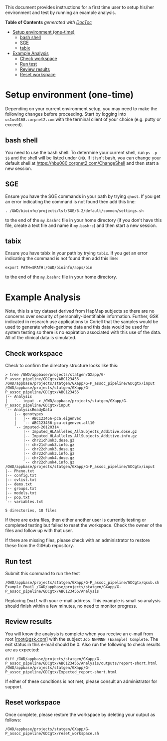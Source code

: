 This document provides instructions for a first time user to setup his/her environment and test by running an example analysis.

**Table of Contents**  *generated with [DocToc](http://doctoc.herokuapp.com/)*

- [Setup environment (one-time)](#SetupEnv)
	- [bash shell](#bash)
	- [SGE](#SGE)
	- [tabix](#tabix)
- [Example Analysis](#Example)
	- [Check workspace](#Check)
	- [Run test](#Run)
	- [Review results](#Review)
	- [Reset workspace](#Reset)


# <a name="SetupEnv">Setup environment (one-time)</a>
Depending on your current environment setup, you may need to make the following changes before proceeding. Start by logging into ```us1us0168.corpnet2.com``` with the terminal client of your choice (e.g. putty or exceed).

## <a name="bash">bash shell</a>
You need to use the bash shell. To determine your current shell, run ```ps -p $$``` and the shell will be listed under ```CMD```. If it isn't bash, you can change your default shell at https://hbu080.corpnet2.com/ChangeShell and then start a new session.

## <a name="SGE">SGE</a>
Ensure you have the SGE commands in your path by trying ```qhost```. If you get an error indicating the command is not found then add this line:
```
. /GWD/bioinfo/projects/lsf/SGE/6.2/default/common/settings.sh
```
to the end of the ```my.bashrc``` file in your home directory (if you don't have this file, create a text file and name it ```my.bashrc```) and then start a new session.

## <a name="tabix">tabix</a>
Ensure you have tabix in your path by trying ```tabix```. If you get an error indicating the command is not found then add this line:
```
export PATH=$PATH:/GWD/bioinfo/apps/bin
```
to the end of the ```my.bashrc``` file in your home directory.



# <a name="Example">Example Analysis </a>
Note, this is a toy dataset derived from HapMap subjects so there are no concerns over security of personally-identifiable information. Further, GSK indicated in research use applications to Coriell that the samples would be used to generate whole-genome data and this data would be used for system testing so there is no expiration associated with this use of the data. All of the clinical data is simulated.

## <a name="Check">Check workspace</a>
Check to confirm the directory structure looks like this:
```
> tree /GWD/appbase/projects/statgen/GXapp/G-P_assoc_pipeline/GDCgtx/ABC123456  /GWD/appbase/projects/statgen/GXapp/G-P_assoc_pipeline/GDCgtx/input
/GWD/appbase/projects/statgen/GXapp/G-P_assoc_pipeline/GDCgtx/ABC123456
|-- Analysis
|   `-- input -> /GWD/appbase/projects/statgen/GXapp/G-P_assoc_pipeline/GDCgtx/input
`-- AnalysisReadyData
    |-- genotypes
    |   |-- ABC123456-pca.eigenvec
    |   `-- ABC123456-pca.eigenvec.all10
    `-- imputed-20120314
        |-- Imputed_HLAalleles_AllSubjects_Additive.dose.gz
        |-- Imputed_HLAalleles_AllSubjects_Additive.info.gz
        |-- chr21chunk3.dose.gz
        |-- chr21chunk3.info.gz
        |-- chr22chunk3.dose.gz
        |-- chr22chunk3.info.gz
        |-- chr22chunk4.dose.gz
        `-- chr22chunk4.info.gz
/GWD/appbase/projects/statgen/GXapp/G-P_assoc_pipeline/GDCgtx/input
|-- Pheno.txt
|-- config.txt
|-- cvlist.txt
|-- demo.txt
|-- groups.txt
|-- models.txt
|-- pop.txt
`-- variables.txt

5 directories, 18 files
```
If there are extra files, then either another user is currently testing or completed testing but failed to reset the workspace. Check the owner of the files and follow up with that user.

If there are missing files, please check with an administrator to restore these from the GitHub repository.

## <a name="Run">Run test</a>
Submit this command to run the test
```
/GWD/appbase/projects/statgen/GXapp/G-P_assoc_pipeline/GDCgtx/qsub.sh Example Email /GWD/appbase/projects/statgen/GXapp/G-P_assoc_pipeline/GDCgtx/ABC123456/Analysis
```
Replacing ```Email``` with your e-mail address. This example is small so analysis should finish within a few minutes, no need to monitor progress.

## <a name="Review">Review results</a>
You will know the analysis is complete when you receive an e-mail from root [root@gsk.com] with the subject ```Job NNNNNN (Example) Complete```. The exit status in this e-mail should be 0. Also run the following to check results are as expected:
```
diff /GWD/appbase/projects/statgen/GXapp/G-P_assoc_pipeline/GDCgtx/ABC123456/Analysis/outputs/report-short.html /GWD/appbase/projects/statgen/GXapp/G-P_assoc_pipeline/GDCgtx/Expected_report-short.html
```
If either of these conditions is not met, please consult an administrator for support.


## <a name="Reset">Reset workspace</a>
Once complete, please restore the workspace by deleting your output as follows:
```
/GWD/appbase/projects/statgen/GXapp/G-P_assoc_pipeline/GDCgtx/reset_workspace.sh
```
